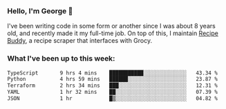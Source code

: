 ### Hello, I'm George 👋

I've been writing code in some form or another since I was about 8 years old, and recently made it my full-time job. On top of this, I maintain [Recipe Buddy](https://github.com/georgegebbett/recipe-buddy), a recipe scraper that interfaces with Grocy.  

<!--
**georgegebbett/georgegebbett** is a ✨ _special_ ✨ repository because its `README.md` (this file) appears on your GitHub profile.

Here are some ideas to get you started:

- 🔭 I’m currently working on ...
- 🌱 I’m currently learning ...
- 👯 I’m looking to collaborate on ...
- 🤔 I’m looking for help with ...
- 💬 Ask me about ...
- 📫 How to reach me: ...
- 😄 Pronouns: ...
- ⚡ Fun fact: ...
-->

### What I've been up to this week:
<!--START_SECTION:waka-->

```txt
TypeScript       9 hrs 4 mins    ███████████░░░░░░░░░░░░░░   43.34 %
Python           4 hrs 59 mins   ██████░░░░░░░░░░░░░░░░░░░   23.87 %
Terraform        2 hrs 34 mins   ███░░░░░░░░░░░░░░░░░░░░░░   12.31 %
YAML             1 hr 32 mins    ██░░░░░░░░░░░░░░░░░░░░░░░   07.39 %
JSON             1 hr            █▒░░░░░░░░░░░░░░░░░░░░░░░   04.82 %
```

<!--END_SECTION:waka-->

